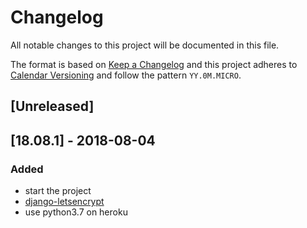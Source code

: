 # Changelog
All notable changes to this project will be documented in this file.

The format is based on [Keep a Changelog](http://keepachangelog.com/en/1.0.0/)
and this project adheres to [Calendar Versioning](http://calver.org/) and follow the pattern `YY.0M.MICRO`.

## [Unreleased]

## [18.08.1] - 2018-08-04

### Added
- start the project
- [django-letsencrypt](https://github.com/urda/django-letsencrypt)
- use python3.7 on heroku
